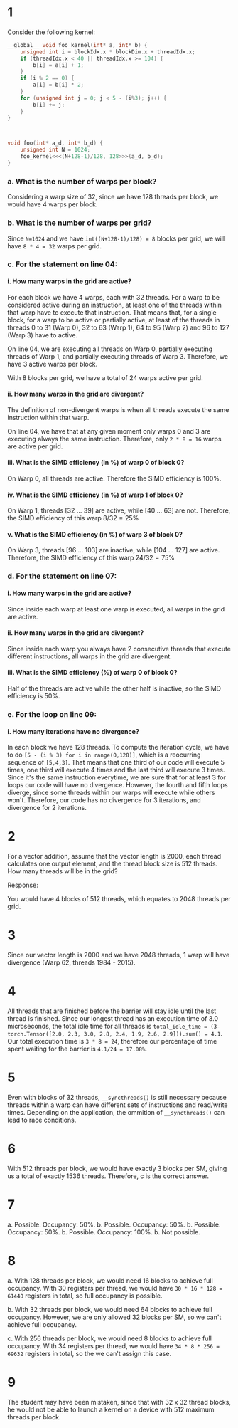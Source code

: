 # 1

Consider the following kernel: 

```c
__global__ void foo_kernel(int* a, int* b) {
    unsigned int i = blockIdx.x * blockDim.x + threadIdx.x;
    if (threadIdx.x < 40 || threadIdx.x >= 104) {
        b[i] = a[i] + 1;
    }
    if (i % 2 == 0) {
        a[i] = b[i] * 2;
    }
    for (unsigned int j = 0; j < 5 - (i%3); j++) {
        b[i] += j;
    }
}



void foo(int* a_d, int* b_d) {
    unsigned int N = 1024;
    foo_kernel<<<(N+128-1)/128, 128>>>(a_d, b_d);
}
```

### a. What is the number of warps per block?

Considering a warp size of 32, since we have 128 threads per block, we would have 4 warps per block.

### b. What is the number of warps per grid?

Since `N=1024` and we have `int((N+128-1)/128) = 8` blocks per grid, we will have `8 * 4 = 32` warps per grid.

### c. For the statement on line 04:

#### i. How many warps in the grid are active?

For each block we have 4 warps, each with 32 threads. For a warp to be considered active during an instruction, at least one of the threads within that warp have to execute that instruction. That means that, for a single block, for a warp to be active or partially active, at least of the threads in threads 0 to 31 (Warp 0), 32 to 63 (Warp 1), 64 to 95 (Warp 2) and 96 to 127 (Warp 3) have to active.

On line 04, we are executing all threads on Warp 0, partially executing threads of Warp 1, and partially executing threads of Warp 3. Therefore, we have 3 active warps per block.

With 8 blocks per grid, we have a total of 24 warps active per grid.


#### ii. How many warps in the grid are divergent?

The definition of non-divergent warps is when all threads execute the same instruction within that warp.

On line 04, we have that at any given moment only warps 0 and 3 are executing always the same instruction. Therefore, only `2 * 8 = 16` warps are active per grid.

#### iii. What is the SIMD efficiency (in %) of warp 0 of block 0?

On Warp 0, all threads are active. Therefore the SIMD efficiency is 100%.

#### iv. What is the SIMD efficiency (in %) of warp 1 of block 0?

On Warp 1, threads [32 ... 39] are active, while [40 ... 63] are not. Therefore, the SIMD efficiency of this warp $8/32 = 25\%$

#### v. What is the SIMD efficiency (in %) of warp 3 of block 0?

On Warp 3, threads [96 ... 103] are inactive, while [104 ... 127] are active. Therefore, the SIMD efficiency of this warp $24/32 = 75\%$

### d. For the statement on line 07:

#### i. How many warps in the grid are active?

Since inside each warp at least one warp is executed, all warps in the grid are active.

#### ii. How many warps in the grid are divergent?

Since inside each warp you always have 2 consecutive threads that execute different instructions, all warps in the grid are divergent.

#### iii. What is the SIMD efficiency (%) of warp 0 of block 0?

Half of the threads are active while the other half is inactive, so the SIMD efficiency is $50\%$.

### e. For the loop on line 09:

#### i. How many iterations have no divergence?

In each block we have 128 threads. To compute the iteration cycle, we have to do `[5 - (i % 3) for i in range(0,128)]`, which is a reocurring sequence of `[5,4,3]`. That means that one third of our code will execute 5 times, one third will execute 4 times and the last third will execute 3 times. Since it's the same instruction everytime, we are sure that for at least 3 for loops our code will have no divergence. However, the fourth and fifth loops diverge, since some threads within our warps will execute while others won't. Therefore, our code has no divergence for 3 iterations, and divergence for 2 iterations.

# 2

For a vector addition, assume that the vector length is 2000, each thread calculates one output element, and the thread block size is 512 threads. How many threads will be in the grid?

Response:

You would have 4 blocks of 512 threads, which equates to 2048 threads per grid.

# 3

Since our vector length is 2000 and we have 2048 threads, 1 warp will have divergence (Warp 62, threads 1984 - 2015).

# 4

All threads that are finished before the barrier will stay idle until the last thread is finished. Since our longest thread has an execution time of 3.0 microseconds, the total idle time for all threads is `total_idle_time = (3-torch.Tensor([2.0, 2.3, 3.0, 2.8, 2.4, 1.9, 2.6, 2.9])).sum() = 4.1`. Our total execution time is `3 * 8 = 24`, therefore our percentage of time spent waiting for the barrier is `4.1/24 = 17.08%`.


# 5

Even with blocks of 32 threads, `__syncthreads()` is still necessary because threads within a warp can have different sets of instructions and read/write times. Depending on the application, the ommition of `__syncthreads()` can lead to race conditions.

# 6

With 512 threads per block, we would have exactly 3 blocks per SM, giving us a total of exactly 1536 threads. Therefore, c is the correct answer.

# 7

a. Possible. Occupancy: 50%.
b. Possible. Occupancy: 50%.
b. Possible. Occupancy: 50%.
b. Possible. Occupancy: 100%.
b. Not possible.

# 8

a. With 128 threads per block, we would need 16 blocks to achieve full occupancy. With 30 registers per thread, we would have `30 * 16 * 128 = 61440` registers in total, so full occupancy is possible.

b. With 32 threads per block, we would need 64 blocks to achieve full occupancy. However, we are only allowed 32 blocks per SM, so we can't achieve full occupancy.

c. With 256 threads per block, we would need 8 blocks to achieve full occupancy. With 34 registers per thread, we would have `34 * 8 * 256 = 69632` registers in total, so the we can't assign this case.

# 9

The student may have been mistaken, since that with 32 x 32 thread blocks, he would not be able to launch a kernel on a device with 512 maximum threads per block.


